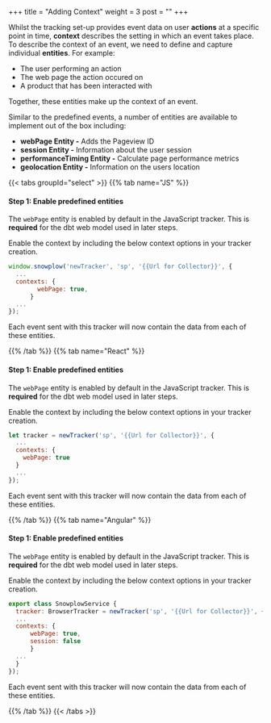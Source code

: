 +++
title = "Adding Context"
weight = 3
post = ""
+++

Whilst the tracking set-up provides event data on user **actions** at a specific point in time, **context** describes the setting in which an event takes place. To describe the context of an event, we need to define and capture individual **entities**. For example:

- The user performing an action
- The web page the action occured on
- A product that has been interacted with

Together, these entities make up the context of an event.

Similar to the predefined events, a number of entities are available to implement out of the box including:

- **webPage Entity -** Adds the Pageview ID
- **session Entity -** Information about the user session
- **performanceTiming Entity -** Calculate page performance metrics
- **geolocation Entity -** Information on the users location

{{< tabs groupId="select" >}}
{{% tab name="JS" %}}

#### **Step 1:** Enable predefined entities
The `webPage` entity is enabled by default in the JavaScript tracker. This is **required** for the dbt web model used in later steps.

Enable the context by including the below context options in your tracker creation.

<!-- To enable `session`, `performanceTiming` and `geolocation` use the options below. -->

```javascript
window.snowplow('newTracker', 'sp', '{{Url for Collector}}', {
  ...
  contexts: {
        webPage: true,
      }
  ...
});
```

Each event sent with this tracker will now contain the data from each of these entities.

<!--
#### **Step 2:** Custom Entities
**Do we want to do this?**
In addition to the out of the box entities, Snowplow lets you add custom entities to provide additional information surrounding an event.

These are defined using JSON schemas uploaded to your iglu repository

*** -->

{{% /tab %}}
{{% tab name="React" %}}
#### **Step 1:** Enable predefined entities
The `webPage` entity is enabled by default in the JavaScript tracker. This is **required** for the dbt web model used in later steps.

Enable the context by including the below context options in your tracker creation.

<!-- To enable `session`, `performanceTiming` and `geolocation` use the options below. -->

```javascript
let tracker = newTracker('sp', '{{Url for Collector}}', {
  ...
  contexts: {
    webPage: true
  }
  ...
});
```

Each event sent with this tracker will now contain the data from each of these entities.

{{% /tab %}}
{{% tab name="Angular" %}}

#### **Step 1:** Enable predefined entities
The `webPage` entity is enabled by default in the JavaScript tracker. This is **required** for the dbt web model used in later steps.

Enable the context by including the below context options in your tracker creation.

```javascript
export class SnowplowService {
  tracker: BrowserTracker = newTracker('sp', '{{Url for Collector}}', {
  ...
  contexts: {
      webPage: true,
      session: false
      }
  ...
  }
});
```

Each event sent with this tracker will now contain the data from each of these entities.

{{% /tab %}}
{{< /tabs >}}
